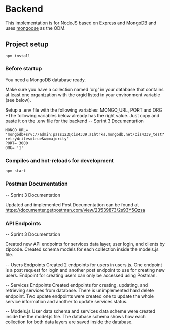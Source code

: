 # Backend

This implementation is for NodeJS based on [Express](https://expressjs.com/) and [MongoDB](https://www.mongodb.com/) and uses [mongoose](https://mongoosejs.com/) as the ODM.

## Project setup

    npm install

### Before startup
You need a MongoDB database ready.

Make sure you have a collection named 'org' in your database that contains at least one organization with the orgid listed in your environment variable (see below).

Setup a .env file with the following variables: MONGO_URL, PORT and ORG
*The following variables below already has the right value. Just copy and paste it on the .env file for the backend
-- Sprint 3 Documentation

    MONGO_URL= 'mongodb+srv://admin:pass123@cis4339.a1htrks.mongodb.net/cis4339_test?retryWrites=true&w=majority'
    PORT= 3000
    ORG= '1'

### Compiles and hot-reloads for development

    npm start

### Postman Documentation
-- Sprint 3 Documentation

Updated and implemented Post Documentation can be found at <https://documenter.getpostman.com/view/23539873/2s93Y5Qzsa>

### API Endpoints
-- Sprint 3 Documentation

Created new API endpoints for services data layer, user login, and clients by zipcode. Created schema models for each
collection inside the models.js file.

-- Users Endpoints
Created 2 endpoints for users in users.js. One endpoint is a post request for login and another post endpoint to use for creating 
new users. Endpoint for creating users can only be accessed using Postman.

-- Services Endpoints
Created endpoints for creating, updating, and retrieving services from database. There is unimplemented hard delete
endpoint. Two update endpoints were created one to update the whole service information and another to update services 
status.

-- Models.js
User data schema and services data scheme were created inside the the model.js file. The database schema shows how each
collection for both data layers are saved inside the database.